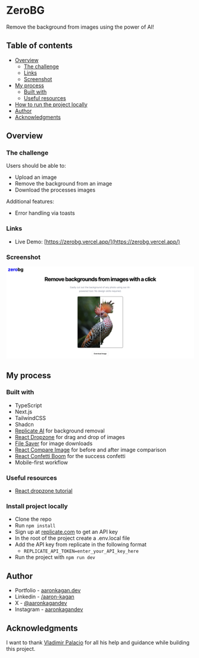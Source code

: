 # ZeroBG

Remove the background from images using the power of AI!

## Table of contents

- [Overview](#overview)
  - [The challenge](#the-challenge)
  - [Links](#links)
  - [Screenshot](#screenshot)
- [My process](#my-process)
  - [Built with](#built-with)
  - [Useful resources](#useful-resources)
- [How to run the project locally](#install-project-locally)
- [Author](#author)
- [Acknowledgments](#acknowledgments)

## Overview

### The challenge

Users should be able to:

- Upload an image
- Remove the background from an image
- Download the processes images

Additional features:

- Error handling via toasts

### Links

- Live Demo: [https://zerobg.vercel.app/](https://zerobg.vercel.app/)

### Screenshot

![desktop](./desktop-1.png)

## My process

### Built with

- TypeScript
- Next.js
- TailwindCSS
- Shadcn
- [Replicate AI](https://replicate.com/lucataco/remove-bg?input=nodejs) for background removal
- [React Dropzone](https://www.npmjs.com/package/react-dropzone) for drag and drop of images
- [File Saver](https://www.npmjs.com/package/file-saver) for image downloads
- [React Compare Image](https://www.npmjs.com/package/react-compare-image) for before and after image comparison
- [React Confetti Boom](https://www.npmjs.com/package/react-confetti-boom) for the success confetti
- Mobile-first workflow

### Useful resources

- [React dropzone tutorial](https://www.youtube.com/watch?v=8uChP5ivQ1Q)

### Install project locally

- Clone the repo
- Run `npm install`
- Sign up at [replicate.com](https://replicate.com/) to get an API key
- In the root of the project create a .env.local file
- Add the API key from replicate in the following format
  - `REPLICATE_API_TOKEN=enter_your_API_key_here`
- Run the project with `npm run dev`

## Author

- Portfolio - [aaronkagan.dev](https://www.aaronkagan.dev)
- Linkedin - [/aaron-kagan](https://www.linkedin.com/in/aaron-kagan/)
- X - [@aaronkagandev](https://www.twitter.com/aaronkagandev)
- Instagram - [aaronkagandev](https://www.instagram.com/aaronkagandev/)

## Acknowledgments

I want to thank [Vladimir Palacio](https://www.linkedin.com/in/vlachomir/) for all his help and guidance while building this project.
